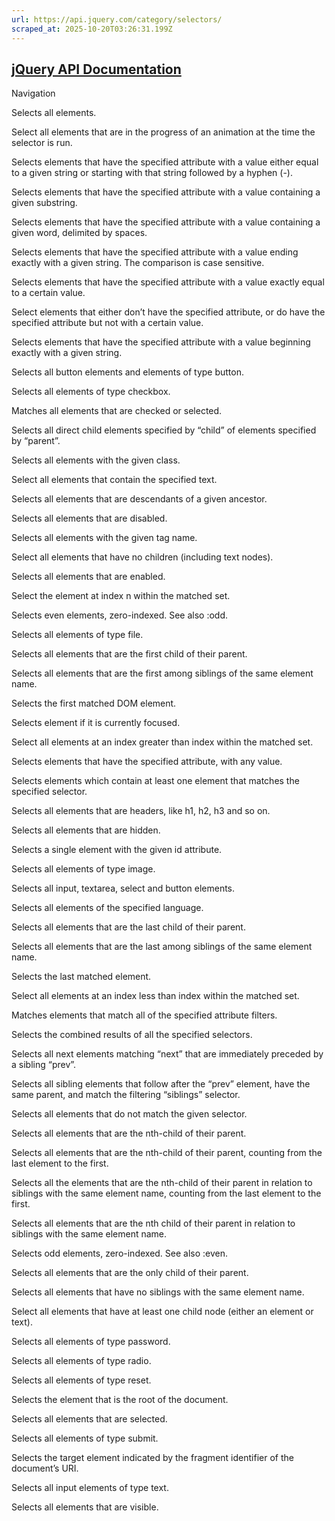 ```yaml
---
url: https://api.jquery.com/category/selectors/
scraped_at: 2025-10-20T03:26:31.199Z
---
```


## [jQuery API Documentation](https://jquery.com/ "jQuery API Documentation")

Navigation

Selects all elements.

Select all elements that are in the progress of an animation at the time the selector is run.

Selects elements that have the specified attribute with a value either equal to a given string or starting with that string followed by a hyphen (-).

Selects elements that have the specified attribute with a value containing a given substring.

Selects elements that have the specified attribute with a value containing a given word, delimited by spaces.

Selects elements that have the specified attribute with a value ending exactly with a given string. The comparison is case sensitive.

Selects elements that have the specified attribute with a value exactly equal to a certain value.

Select elements that either don’t have the specified attribute, or do have the specified attribute but not with a certain value.

Selects elements that have the specified attribute with a value beginning exactly with a given string.

Selects all button elements and elements of type button.

Selects all elements of type checkbox.

Matches all elements that are checked or selected.

Selects all direct child elements specified by “child” of elements specified by “parent”.

Selects all elements with the given class.

Select all elements that contain the specified text.

Selects all elements that are descendants of a given ancestor.

Selects all elements that are disabled.

Selects all elements with the given tag name.

Select all elements that have no children (including text nodes).

Selects all elements that are enabled.

Select the element at index n within the matched set.

Selects even elements, zero-indexed. See also :odd.

Selects all elements of type file.

Selects all elements that are the first child of their parent.

Selects all elements that are the first among siblings of the same element name.

Selects the first matched DOM element.

Selects element if it is currently focused.

Select all elements at an index greater than index within the matched set.

Selects elements that have the specified attribute, with any value.

Selects elements which contain at least one element that matches the specified selector.

Selects all elements that are headers, like h1, h2, h3 and so on.

Selects all elements that are hidden.

Selects a single element with the given id attribute.

Selects all elements of type image.

Selects all input, textarea, select and button elements.

Selects all elements of the specified language.

Selects all elements that are the last child of their parent.

Selects all elements that are the last among siblings of the same element name.

Selects the last matched element.

Select all elements at an index less than index within the matched set.

Matches elements that match all of the specified attribute filters.

Selects the combined results of all the specified selectors.

Selects all next elements matching “next” that are immediately preceded by a sibling “prev”.

Selects all sibling elements that follow after the “prev” element, have the same parent, and match the filtering “siblings” selector.

Selects all elements that do not match the given selector.

Selects all elements that are the nth-child of their parent.

Selects all elements that are the nth-child of their parent, counting from the last element to the first.

Selects all the elements that are the nth-child of their parent in relation to siblings with the same element name, counting from the last element to the first.

Selects all elements that are the nth child of their parent in relation to siblings with the same element name.

Selects odd elements, zero-indexed. See also :even.

Selects all elements that are the only child of their parent.

Selects all elements that have no siblings with the same element name.

Select all elements that have at least one child node (either an element or text).

Selects all elements of type password.

Selects all elements of type radio.

Selects all elements of type reset.

Selects the element that is the root of the document.

Selects all elements that are selected.

Selects all elements of type submit.

Selects the target element indicated by the fragment identifier of the document’s URI.

Selects all input elements of type text.

Selects all elements that are visible.